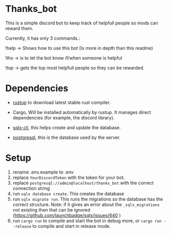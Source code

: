 # Thanks_bot
This is a simple discord bot to keep track of helpfull people so mods can reward them.

Currently, it has only 3 commands.:

!help -> Shows how to use this bot (Is more in depth than this readme)

!thx -> is to let the bot know if/when someone is helpful

!top -> gets the top most helpfull people so they can be rewarded.

# Dependencies
- [rustup](https://www.rust-lang.org/tools/install) to download latest stable rust compiler.

- Cargo, Will be installed automatically by rustup. It manages direct dependencies (for example, the discord library).

- [sqlx-cli](https://crates.io/crates/sqlx-cli), this helps create and update the database.

- [postgresql](https://www.postgresql.org/download/), this is the database used by the server.

# Setup
1. rename .env.example to .env
2. replace `YourDiscordToken` with the token for your bot.
3. replace `postgresql://admin@localhost/thanks_bot` with the correct connection string
4. run `sqlx database create`. This creates the database
5. run `sqlx migrate run`. This runs the migrations so the database has the correct structure. Note: if it gives an error about the `_sqlx_migrations` not existing then that can be ignored (https://github.com/launchbadge/sqlx/issues/640 ) 
6. run `cargo run` to compile and start the bot in debug more, or `cargo run --release` to compile and start in release mode.

